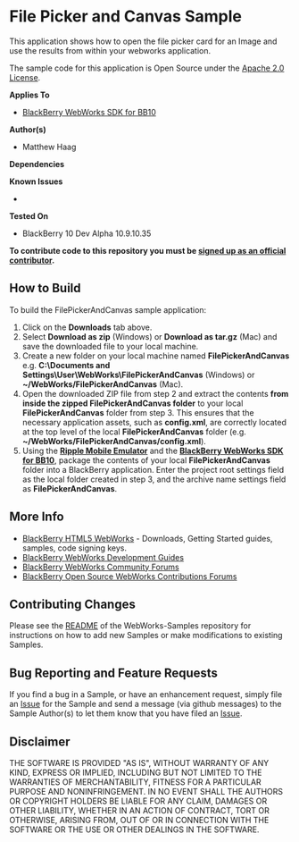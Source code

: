 # File Picker and Canvas Sample

This application shows how to open the file picker card for an Image and use the results from within your webworks application.

The sample code for this application is Open Source under the [Apache 2.0 License](http://www.apache.org/licenses/LICENSE-2.0.html).


**Applies To**

* [BlackBerry WebWorks SDK for BB10](https://developer.blackberry.com/html5/)


**Author(s)** 

* Matthew Haag


**Dependencies**

**Known Issues**

* 

**Tested On**
* BlackBerry 10 Dev Alpha 10.9.10.35

**To contribute code to this repository you must be [signed up as an official contributor](http://blackberry.github.com/howToContribute.html).**

## How to Build

To build the FilePickerAndCanvas sample application:

1. Click on the **Downloads** tab above.
2. Select **Download as zip** (Windows) or **Download as tar.gz** (Mac) and save the downloaded file to your local machine.
3. Create a new folder on your local machine named **FilePickerAndCanvas** e.g. **C:\Documents and Settings\User\WebWorks\FilePickerAndCanvas** (Windows) or **~/WebWorks/FilePickerAndCanvas** (Mac).
4. Open the downloaded ZIP file from step 2 and extract the contents **from inside the zipped FilePickerAndCanvas folder** to your local **FilePickerAndCanvas** folder from step 3.  This ensures that the necessary application assets, such as **config.xml**, are correctly located at the top level of the local **FilePickerAndCanvas** folder (e.g. **~/WebWorks/FilePickerAndCanvas/config.xml**).
5. Using the **[Ripple Mobile Emulator](http://developer.blackberry.com/html5/download)** and the **[BlackBerry WebWorks SDK for BB10](http://developer.blackberry.com/html5/download)**, package the contents of your local **FilePickerAndCanvas** folder into a BlackBerry application.  Enter the project root settings field as the local folder created in step 3, and the archive name settings field as **FilePickerAndCanvas**.


## More Info

* [BlackBerry HTML5 WebWorks](https://bdsc.webapps.blackberry.com/html5/) - Downloads, Getting Started guides, samples, code signing keys.
* [BlackBerry WebWorks Development Guides](https://bdsc.webapps.blackberry.com/html5/documentation)
* [BlackBerry WebWorks Community Forums](http://supportforums.blackberry.com/t5/Web-and-WebWorks-Development/bd-p/browser_dev)
* [BlackBerry Open Source WebWorks Contributions Forums](http://supportforums.blackberry.com/t5/BlackBerry-WebWorks/bd-p/ww_con)

## Contributing Changes

Please see the [README](https://github.com/blackberry/WebWorks-Samples) of the WebWorks-Samples repository for instructions on how to add new Samples or make modifications to existing Samples.


## Bug Reporting and Feature Requests

If you find a bug in a Sample, or have an enhancement request, simply file an [Issue](https://github.com/blackberry/WebWorks-Samples/issues) for the Sample and send a message (via github messages) to the Sample Author(s) to let them know that you have filed an [Issue](https://github.com/blackberry/WebWorks-Samples/issues).


## Disclaimer

THE SOFTWARE IS PROVIDED "AS IS", WITHOUT WARRANTY OF ANY KIND, EXPRESS OR IMPLIED, INCLUDING BUT NOT LIMITED TO THE WARRANTIES OF MERCHANTABILITY, FITNESS FOR A PARTICULAR PURPOSE AND NONINFRINGEMENT. IN NO EVENT SHALL THE AUTHORS OR COPYRIGHT HOLDERS BE LIABLE FOR ANY CLAIM, DAMAGES OR OTHER LIABILITY, WHETHER IN AN ACTION OF CONTRACT, TORT OR OTHERWISE, ARISING FROM, OUT OF OR IN CONNECTION WITH THE SOFTWARE OR THE USE OR OTHER DEALINGS IN THE SOFTWARE.